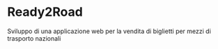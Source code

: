 # Ready2Road
Sviluppo di una applicazione web per la vendita di biglietti per mezzi di trasporto nazionali
